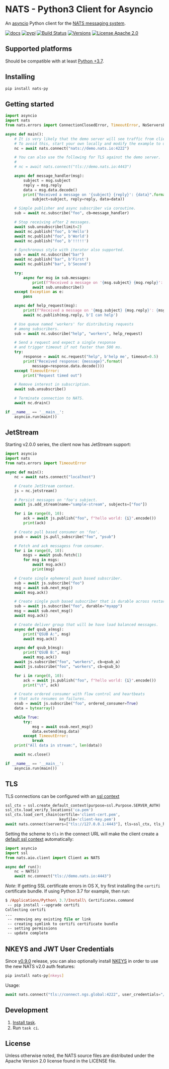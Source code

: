 # NATS - Python3 Client for Asyncio

An [asyncio](https://docs.python.org/3/library/asyncio.html) Python client for the [NATS messaging system](https://nats.io).

[![docs](https://img.shields.io/static/v1?label=docs&message=docs&color=informational)](https://nats-io.github.io/nats.py/)
[![pypi](https://img.shields.io/pypi/v/nats-py.svg)](https://pypi.org/project/nats-py)
[![Build Status](https://travis-ci.com/nats-io/nats.py.svg?branch=main)](http://travis-ci.com/nats-io/nats.py)
[![Versions](https://img.shields.io/pypi/pyversions/nats-py.svg)](https://pypi.org/project/nats-py)
[![License Apache 2.0](https://img.shields.io/badge/License-Apache2-blue.svg)](https://www.apache.org/licenses/LICENSE-2.0)

## Supported platforms

Should be compatible with at least [Python +3.7](https://docs.python.org/3.7/library/asyncio.html).

## Installing

```bash
pip install nats-py
```

## Getting started

```python
import asyncio
import nats
from nats.errors import ConnectionClosedError, TimeoutError, NoServersError

async def main():
    # It is very likely that the demo server will see traffic from clients other than yours.
    # To avoid this, start your own locally and modify the example to use it.
    nc = await nats.connect("nats://demo.nats.io:4222")

    # You can also use the following for TLS against the demo server.
    #
    # nc = await nats.connect("tls://demo.nats.io:4443")

    async def message_handler(msg):
        subject = msg.subject
        reply = msg.reply
        data = msg.data.decode()
        print("Received a message on '{subject} {reply}': {data}".format(
            subject=subject, reply=reply, data=data))

    # Simple publisher and async subscriber via coroutine.
    sub = await nc.subscribe("foo", cb=message_handler)

    # Stop receiving after 2 messages.
    await sub.unsubscribe(limit=2)
    await nc.publish("foo", b'Hello')
    await nc.publish("foo", b'World')
    await nc.publish("foo", b'!!!!!')

    # Synchronous style with iterator also supported.
    sub = await nc.subscribe("bar")
    await nc.publish("bar", b'First')
    await nc.publish("bar", b'Second')

    try:
        async for msg in sub.messages:
            print(f"Received a message on '{msg.subject} {msg.reply}': {msg.data.decode()}")
            await sub.unsubscribe()
    except Exception as e:
        pass

    async def help_request(msg):
        print(f"Received a message on '{msg.subject} {msg.reply}': {msg.data.decode()}")
        await nc.publish(msg.reply, b'I can help')

    # Use queue named 'workers' for distributing requests
    # among subscribers.
    sub = await nc.subscribe("help", "workers", help_request)

    # Send a request and expect a single response
    # and trigger timeout if not faster than 500 ms.
    try:
        response = await nc.request("help", b'help me', timeout=0.5)
        print("Received response: {message}".format(
            message=response.data.decode()))
    except TimeoutError:
        print("Request timed out")

    # Remove interest in subscription.
    await sub.unsubscribe()

    # Terminate connection to NATS.
    await nc.drain()

if __name__ == '__main__':
    asyncio.run(main())
```

## JetStream

Starting v2.0.0 series, the client now has JetStream support:

```python
import asyncio
import nats
from nats.errors import TimeoutError

async def main():
    nc = await nats.connect("localhost")

    # Create JetStream context.
    js = nc.jetstream()

    # Persist messages on 'foo's subject.
    await js.add_stream(name="sample-stream", subjects=["foo"])

    for i in range(0, 10):
        ack = await js.publish("foo", f"hello world: {i}".encode())
        print(ack)

    # Create pull based consumer on 'foo'.
    psub = await js.pull_subscribe("foo", "psub")

    # Fetch and ack messagess from consumer.
    for i in range(0, 10):
        msgs = await psub.fetch(1)
        for msg in msgs:
            await msg.ack()
            print(msg)

    # Create single ephemeral push based subscriber.
    sub = await js.subscribe("foo")
    msg = await sub.next_msg()
    await msg.ack()

    # Create single push based subscriber that is durable across restarts.
    sub = await js.subscribe("foo", durable="myapp")
    msg = await sub.next_msg()
    await msg.ack()

    # Create deliver group that will be have load balanced messages.
    async def qsub_a(msg):
        print("QSUB A:", msg)
        await msg.ack()

    async def qsub_b(msg):
        print("QSUB B:", msg)
        await msg.ack()
    await js.subscribe("foo", "workers", cb=qsub_a)
    await js.subscribe("foo", "workers", cb=qsub_b)

    for i in range(0, 10):
        ack = await js.publish("foo", f"hello world: {i}".encode())
        print("\t", ack)

    # Create ordered consumer with flow control and heartbeats
    # that auto resumes on failures.
    osub = await js.subscribe("foo", ordered_consumer=True)
    data = bytearray()

    while True:
        try:
            msg = await osub.next_msg()
            data.extend(msg.data)
        except TimeoutError:
            break
    print("All data in stream:", len(data))

    await nc.close()

if __name__ == '__main__':
    asyncio.run(main())
```

## TLS

TLS connections can be configured with an [ssl context](https://docs.python.org/3/library/ssl.html#context-creation)

```python
ssl_ctx = ssl.create_default_context(purpose=ssl.Purpose.SERVER_AUTH)
ssl_ctx.load_verify_locations('ca.pem')
ssl_ctx.load_cert_chain(certfile='client-cert.pem',
                        keyfile='client-key.pem')
await nats.connect(servers=["tls://127.0.0.1:4443"], tls=ssl_ctx, tls_hostname="localhost")
```

Setting the scheme to `tls` in the connect URL will make the client create a [default ssl context](https://docs.python.org/3/library/ssl.html#ssl.create_default_context) automatically:

```python
import asyncio
import ssl
from nats.aio.client import Client as NATS

async def run():
    nc = NATS()
    await nc.connect("tls://demo.nats.io:4443")
```

*Note*: If getting SSL certificate errors in OS X, try first installing the `certifi` certificate bundle. If using Python 3.7 for example, then run:

```ps
$ /Applications/Python\ 3.7/Install\ Certificates.command
 -- pip install --upgrade certifi
Collecting certifi
...
 -- removing any existing file or link
 -- creating symlink to certifi certificate bundle
 -- setting permissions
 -- update complete
```

## NKEYS and JWT User Credentials

Since [v0.9.0](https://github.com/nats-io/nats.py/releases/tag/v0.9.0) release,
you can also optionally install [NKEYS](https://github.com/nats-io/nkeys.py) in order to use
the new NATS v2.0 auth features:

```sh
pip install nats-py[nkeys]
```

Usage:

```python
await nats.connect("tls://connect.ngs.global:4222", user_credentials="/path/to/secret.creds")
```

## Development

1. [Install task](https://taskfile.dev/installation/).
1. Run `task ci`.

## License

Unless otherwise noted, the NATS source files are distributed under
the Apache Version 2.0 license found in the LICENSE file.
